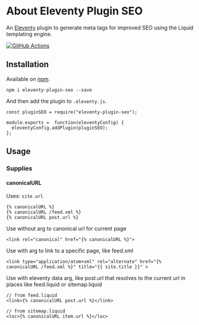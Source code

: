 # About Eleventy Plugin SEO

An [Eleventy](https://github.com/11ty/eleventy) plugin to generate meta tags for improved SEO using the Liquid templating engine.

[![GitHub Actions](https://github.com/artstorm/eleventy-plugin-seo/workflows/CI/badge.svg)](https://github.com/artstorm/eleventy-plugin-seo/actions)

## Installation

Available on [npm](https://www.npmjs.com/package/eleventy-plugin-seo).

```
npm i eleventy-plugin-seo --save
```

And then add the plugin to `.eleventy.js`.

```
const pluginSEO = require("eleventy-plugin-seo");

module.exports =  function(eleventyConfig) {
  eleventyConfig.addPlugin(pluginSEO);
};
```

## Usage

### Supplies

#### canonicalURL

Uses: `site.url`

```
{% canonicalURL %}
{% canonicalURL /feed.xml %}
{% canonicalURL post.url %}
```

Use without arg to canonical url for current page
```
<link rel="canonical" href="{% canonicalURL %}">
```

Use with arg to link to a specific page, like feed.xml
```
<link type="application/atom+xml" rel="alternate" href="{% canonicalURL /feed.xml %}" title="{{ site.title }}" >
```

Use with eleventy data arg, like post.url that resolves to the current url in places like feed.liquid or sitemap.liquid
```
// from feed.liquid
<link>{% canonicalURL post.url %}</link>

// from sitemap.liquid
<loc>{% canonicalURL item.url %}</loc>
```
